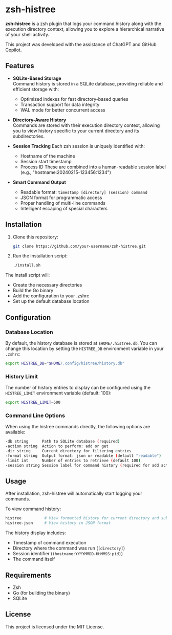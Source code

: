 # zsh-histree

**zsh-histree** is a zsh plugin that logs your command history along with the execution directory context, allowing you to explore a hierarchical narrative of your shell activity.

This project was developed with the assistance of ChatGPT and GitHub Copilot.

## Features

- **SQLite-Based Storage**  
  Command history is stored in a SQLite database, providing reliable and efficient storage with:
  - Optimized indexes for fast directory-based queries
  - Transaction support for data integrity
  - WAL mode for better concurrent access

- **Directory-Aware History**  
  Commands are stored with their execution directory context, allowing you to view history specific to your current directory and its subdirectories.

- **Session Tracking**
  Each zsh session is uniquely identified with:
  - Hostname of the machine
  - Session start timestamp
  - Process ID
  These are combined into a human-readable session label (e.g., "hostname:20240215-123456:1234")

- **Smart Command Output**
  - Readable format: `timestamp [directory] (session) command`
  - JSON format for programmatic access
  - Proper handling of multi-line commands
  - Intelligent escaping of special characters

## Installation

1. Clone this repository:
    ```sh
    git clone https://github.com/your-username/zsh-histree.git
    ```

2. Run the installation script:
    ```sh
    ./install.sh
    ```

The install script will:
- Create the necessary directories
- Build the Go binary
- Add the configuration to your .zshrc
- Set up the default database location

## Configuration

### Database Location
By default, the history database is stored at `$HOME/.histree.db`. You can change this location by setting the `HISTREE_DB` environment variable in your `.zshrc`:

```zsh
export HISTREE_DB="$HOME/.config/histree/history.db"
```

### History Limit
The number of history entries to display can be configured using the `HISTREE_LIMIT` environment variable (default: 100):

```zsh
export HISTREE_LIMIT=500
```

### Command Line Options

When using the histree commands directly, the following options are available:

```sh
-db string      Path to SQLite database (required)
-action string  Action to perform: add or get
-dir string     Current directory for filtering entries
-format string  Output format: json or readable (default "readable")
-limit int      Number of entries to retrieve (default 100)
-session string Session label for command history (required for add action)
```

## Usage

After installation, zsh-histree will automatically start logging your commands.

To view command history:
```sh
histree          # View formatted history for current directory and subdirectories
histree-json     # View history in JSON format
```

The history display includes:
- Timestamp of command execution
- Directory where the command was run (`[directory]`)
- Session identifier (`(hostname:YYYYMMDD-HHMMSS:pid)`)
- The command itself

## Requirements

- Zsh
- Go (for building the binary)
- SQLite

## License

This project is licensed under the MIT License.
